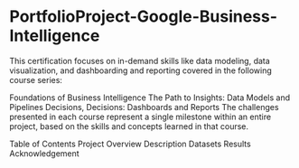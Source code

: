 # PortfolioProject-Google-Business-Intelligence

This certification focuses on in-demand skills like data modeling, data visualization, and dashboarding and reporting covered in the following course series:

Foundations of Business Intelligence
The Path to Insights: Data Models and Pipelines
Decisions, Decisions: Dashboards and Reports
The challenges presented in each course represent a single milestone within an entire project, based on the skills and concepts learned in that course.

Table of Contents
Project Overview
Description
Datasets
Results
Acknowledgement
